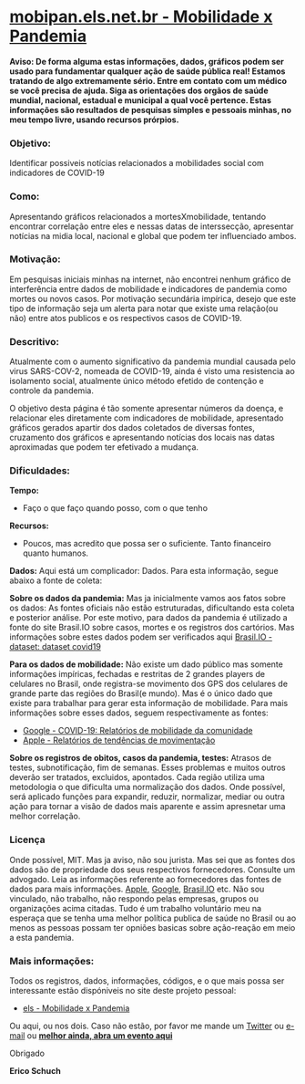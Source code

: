 # [mobipan.els.net.br - Mobilidade x Pandemia](https://mobipan.els.net.br/)


**Aviso: De forma alguma estas informações, dados, gráficos podem ser usado para fundamentar qualquer ação de saúde pública real! Estamos tratando de algo extremamente sério. Entre em contato com um médico se você precisa de ajuda. Siga as orientações dos orgãos de saúde mundial, nacional, estadual e municipal a qual você pertence. Estas informações são resultados de pesquisas simples e pessoais minhas, no meu tempo livre, usando recursos prórpios.**


### Objetivo:
Identificar possiveis notícias relacionados a mobilidades social com indicadores de COVID-19

### Como:
Apresentando gráficos relacionados a mortesXmobilidade, tentando encontrar correlação entre eles e nessas datas de interssecção, apresentar notícias na midia local, nacional e global que podem ter influenciado ambos.

### Motivação:
Em pesquisas iniciais minhas na internet, não encontrei nenhum gráfico de interferência entre dados de mobilidade e indicadores de pandemia como mortes ou novos casos. Por motivação secundária impírica, desejo que este tipo de informação seja um alerta para notar que existe uma relação(ou não) entre atos publicos e os respectivos casos de COVID-19.

### Descritivo:
Atualmente com o aumento significativo da pandemia mundial causada pelo virus SARS-COV-2, nomeada de COVID-19, ainda é visto uma resistencia ao isolamento social, atualmente único método efetido de contenção e controle da pandemia.

O objetivo desta página é tão somente apresentar números da doença, e relacionar eles diretamente com indicadores de mobilidade, apresentado gráficos gerados apartir dos dados coletados de diversas fontes, cruzamento dos gráficos e apresentando notícias dos locais nas datas aproximadas que podem ter efetivado a mudança.

### Dificuldades:

**Tempo:**
- Faço o que faço quando posso, com o que tenho
  
**Recursos:**
- Poucos, mas acredito que possa ser o suficiente. Tanto financeiro quanto humanos.

**Dados:**
Aqui está um complicador: Dados. Para esta informação, segue abaixo a fonte de coleta:

**Sobre os dados da pandemia:**
Mas ja inicialmente vamos aos fatos sobre os dados: As fontes oficiais não estão estruturadas, dificultando esta coleta e posterior análise. Por este motivo, para dados da pandemia é utilizado a fonte do site Brasil.IO sobre casos, mortes e os registros dos cartórios. Mas informações sobre estes dados podem ser verificados aqui [Brasil.IO - dataset: dataset covid19](https://data.brasil.io/dataset/covid19/_meta/list.html)

**Para os dados de mobilidade:**
Não existe um dado público mas somente informações impíricas, fechadas e restritas de 2 grandes players de celulares no Brasil, onde registra-se movimento dos GPS dos celulares de grande parte das regiões do Brasil(e mundo). Mas é o único dado que existe para trabalhar para gerar esta informação de mobilidade.
Para mais informações sobre esses dados, seguem respectivamente as fontes:

* [Google - COVID-19: Relatórios de mobilidade da comunidade](https://www.google.com/covid19/mobility/)
* [Apple - Relatórios de tendências de movimentação](https://www.apple.com/covid19/mobility)

**Sobre os registros de obitos, casos da pandemia, testes:**
Atrasos de testes, subnotificação, fim de semanas. Esses problemas e muitos outros deverão ser tratados, excluidos, apontados. Cada região utiliza uma metodologia o que dificulta uma normalização dos dados. Onde possível, será aplicado funções para expandir, reduzir, normalizar, mediar ou outra ação para tornar a visão de dados mais aparente e assim apresnetar uma melhor correlação.

### Licença
Onde possível, MIT. Mas ja aviso, não sou jurista. Mas sei que as fontes dos dados são de propriedade dos seus respectivos fornecedores. Consulte um advogado. Leia as informações referente ao fornecedores das fontes de dados para mais informações. [Apple](https://www.apple.com/covid19/mobility), [Google](https://www.google.com/covid19/mobility/), [Brasil.IO](https://data.brasil.io/dataset/covid19/_meta/list.html) etc.
Não sou vinculado, não trabalho, não respondo pelas empresas, grupos ou organizações acima citadas. Tudo é um trabalho voluntário meu na esperaça que se tenha uma melhor política publica de saúde no Brasil ou ao menos as pessoas possam ter opniões basicas sobre ação-reação em meio a esta pandemia.

### Mais informações:
Todos os registros, dados, informações, códigos, e o que mais possa ser interessante estão dispóniveis no site deste projeto pessoal:

* [els - Mobilidade x Pandemia](https://mobipan.els.net.br/)

Ou aqui, ou nos dois. Caso não estão, por favor me mande um [Twitter](https://twitter.com/t00rmenta) ou [e-mail](mailto:mobipan@els.net.br) ou **[melhor ainda, abra um evento aqui](https://github.com/eschuch/mobipan.els.net.br/issues/new/choose)**

Obrigado

**Erico Schuch**
